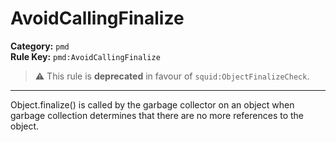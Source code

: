 # AvoidCallingFinalize
**Category:** `pmd`<br/>
**Rule Key:** `pmd:AvoidCallingFinalize`<br/>
> :warning: This rule is **deprecated** in favour of `squid:ObjectFinalizeCheck`.

-----

Object.finalize() is called by the garbage collector on an object when garbage collection determines that there are no more references to the object.
